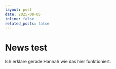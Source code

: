 ```yaml
---
layout: post
date: 2025-08-05
inline: false
related_posts: false
---
```


# News test

Ich erkläre gerade Hannah wie das hier funktioniert.
